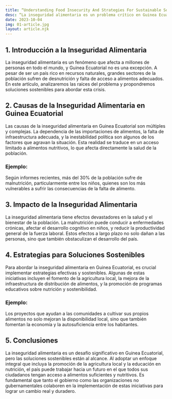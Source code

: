 ```yaml
---
title: “Understanding Food Insecurity And Strategies For Sustainable Solutions In Equatorial Guinea”
desc: “La inseguridad alimentaria es un problema crítico en Guinea Ecuatorial. Este artículo explora sus causas, impactos y comparte estrategias para soluciones sostenibles que permiten mejorar la situación de la población.”  
date: 2023-10-04  
img: 01-article.jpg  
layout: article.njk
---
```


<h2>1. Introducción a la Inseguridad Alimentaria</h2>  
<p>La inseguridad alimentaria es un fenómeno que afecta a millones de personas en todo el mundo, y Guinea Ecuatorial no es una excepción. A pesar de ser un país rico en recursos naturales, grandes sectores de la población sufren de desnutrición y falta de acceso a alimentos adecuados. En este artículo, analizaremos las raíces del problema y propondremos soluciones sostenibles para abordar esta crisis.</p>  

<h2>2. Causas de la Inseguridad Alimentaria en Guinea Ecuatorial</h2>  
<p>Las causas de la inseguridad alimentaria en Guinea Ecuatorial son múltiples y complejas. La dependencia de las importaciones de alimentos, la falta de infraestructura adecuada, y la inestabilidad política son algunos de los factores que agravan la situación. Esta realidad se traduce en un acceso limitado a alimentos nutritivos, lo que afecta directamente la salud de la población.</p>  

<h3>Ejemplo:</h3>  
<p>Según informes recientes, más del 30% de la población sufre de malnutrición, particularmente entre los niños, quienes son los más vulnerables a sufrir las consecuencias de la falta de alimento.</p>  

<h2>3. Impacto de la Inseguridad Alimentaria</h2>  
<p>La inseguridad alimentaria tiene efectos devastadores en la salud y el bienestar de la población. La malnutrición puede conducir a enfermedades crónicas, afectar el desarrollo cognitivo en niños, y reducir la productividad general de la fuerza laboral. Estos efectos a largo plazo no solo dañan a las personas, sino que también obstaculizan el desarrollo del país.</p>  

<h2>4. Estrategias para Soluciones Sostenibles</h2>  
<p>Para abordar la inseguridad alimentaria en Guinea Ecuatorial, es crucial implementar estrategias efectivas y sostenibles. Algunas de estas iniciativas incluyen el fomento de la agricultura local, la mejora de la infraestructura de distribución de alimentos, y la promoción de programas educativos sobre nutrición y sostenibilidad.</p>  

<h3>Ejemplo:</h3>  
<p>Los proyectos que ayudan a las comunidades a cultivar sus propios alimentos no solo mejoran la disponibilidad local, sino que también fomentan la economía y la autosuficiencia entre los habitantes.</p>  

<h2>5. Conclusiones</h2>  
<p>La inseguridad alimentaria es un desafío significativo en Guinea Ecuatorial, pero las soluciones sostenibles están al alcance. Al adoptar un enfoque integral que incluya la promoción de la agricultura local y la educación en nutrición, el país puede trabajar hacia un futuro en el que todos sus ciudadanos tengan acceso a alimentos suficientes y nutritivos. Es fundamental que tanto el gobierno como las organizaciones no gubernamentales colaboren en la implementación de estas iniciativas para lograr un cambio real y duradero.</p>
